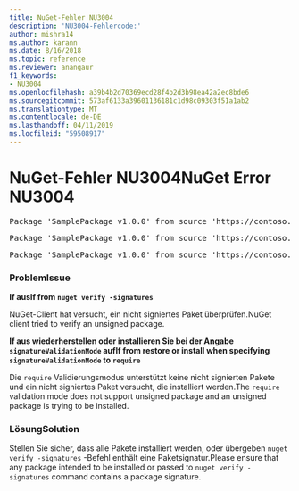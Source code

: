 ```yaml
---
title: NuGet-Fehler NU3004
description: 'NU3004-Fehlercode:'
author: mishra14
ms.author: karann
ms.date: 8/16/2018
ms.topic: reference
ms.reviewer: anangaur
f1_keywords:
- NU3004
ms.openlocfilehash: a39b4b2d70369ecd28f4b2d3b98ea42a2ec8bde6
ms.sourcegitcommit: 573af6133a39601136181c1d98c09303f51a1ab2
ms.translationtype: MT
ms.contentlocale: de-DE
ms.lasthandoff: 04/11/2019
ms.locfileid: "59508917"
---
```

# <a name="nuget-error-nu3004"></a><span data-ttu-id="33d7e-103">NuGet-Fehler NU3004</span><span class="sxs-lookup"><span data-stu-id="33d7e-103">NuGet Error NU3004</span></span>

<pre>Package 'SamplePackage v1.0.0' from source 'https://contoso.com/index.json': The package is not signed.</pre>
<pre>Package 'SamplePackage v1.0.0' from source 'https://contoso.com/index.json': signatureValidationMode is set to require, so packages are allowed only if signed by trusted signers; however, this package is unsigned.</pre>
<pre>Package 'SamplePackage v1.0.0' from source 'https://contoso.com/index.json': This repository indicated that all its packages are repository signed; however, this package is unsigned.</pre>

### <a name="issue"></a><span data-ttu-id="33d7e-104">Problem</span><span class="sxs-lookup"><span data-stu-id="33d7e-104">Issue</span></span>

**<span data-ttu-id="33d7e-105">If aus</span><span class="sxs-lookup"><span data-stu-id="33d7e-105">If from</span></span> `nuget verify -signatures`**

<span data-ttu-id="33d7e-106">NuGet-Client hat versucht, ein nicht signiertes Paket überprüfen.</span><span class="sxs-lookup"><span data-stu-id="33d7e-106">NuGet client tried to verify an unsigned package.</span></span>

**<span data-ttu-id="33d7e-107">If aus wiederherstellen oder installieren Sie bei der Angabe `signatureValidationMode` auf</span><span class="sxs-lookup"><span data-stu-id="33d7e-107">If from restore or install when specifying `signatureValidationMode` to</span></span> `require`**

<span data-ttu-id="33d7e-108">Die `require` Validierungsmodus unterstützt keine nicht signierten Pakete und ein nicht signiertes Paket versucht, die installiert werden.</span><span class="sxs-lookup"><span data-stu-id="33d7e-108">The `require` validation mode does not support unsigned package and an unsigned package is trying to be installed.</span></span>

### <a name="solution"></a><span data-ttu-id="33d7e-109">Lösung</span><span class="sxs-lookup"><span data-stu-id="33d7e-109">Solution</span></span>

<span data-ttu-id="33d7e-110">Stellen Sie sicher, dass alle Pakete installiert werden, oder übergeben `nuget verify -signatures` -Befehl enthält eine Paketsignatur.</span><span class="sxs-lookup"><span data-stu-id="33d7e-110">Please ensure that any package intended to be installed or passed to `nuget verify -signatures` command contains a package signature.</span></span>
